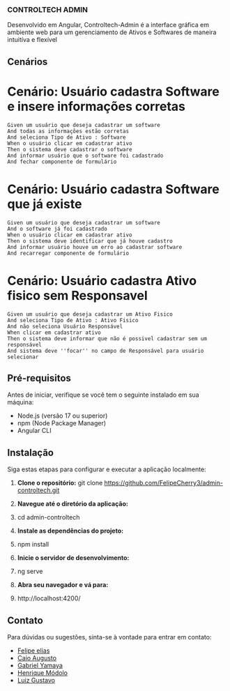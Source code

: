### CONTROLTECH ADMIN

Desenvolvido em Angular, Controltech-Admin é a interface gráfica em ambiente web para um gerenciamento de Ativos e Softwares de maneira intuitíva e flexível 

## Cenários 

# Cenário: Usuário cadastra Software e insere informações corretas

 
    Given um usuário que deseja cadastrar um software
    And todas as informações estão corretas
    And seleciona Tipo de Ativo : Software
    When o usuário clicar em cadastrar ativo
    Then o sistema deve cadastrar o software 
    And informar usuário que o software foi cadastrado
    And fechar componente de formulário

# Cenário: Usuário cadastra Software que já existe


    Given um usuário que deseja cadastrar um software
    And o software já foi cadastrado
    When o usuário clicar em cadastrar ativo
    Then o sistema deve identificar que já houve cadastro 
    And informar usuário houve um erro ao cadastrar software
    And recarregar componente de formulário

# Cenário: Usuário cadastra Ativo fisico sem Responsavel


    Given um usuário que deseja cadastrar um Ativo Fisico
    And seleciona Tipo de Ativo : Ativo Fisico
    And não seleciona Usuário Responsável
    When clicar em cadastrar ativo
    Then o sistema deve informar que não é possivel cadastrar sem um responsável
    And sistema deve ''focar'' no campo de Responsável para usuário selecionar

## Pré-requisitos

Antes de iniciar, verifique se você tem o seguinte instalado em sua máquina:

- Node.js (versão 17 ou superior)
- npm (Node Package Manager)
- Angular CLI

## Instalação

Siga estas etapas para configurar e executar a aplicação localmente:

1. **Clone o repositório:**
git clone https://github.com/FelipeCherry3/admin-controltech.git

2. **Navegue até o diretório da aplicação:**
3. cd admin-controltech
4. **Instale as dependências do projeto:**
5. npm install
6.  **Inicie o servidor de desenvolvimento:**
7.  ng serve
8.  **Abra seu navegador e vá para:**
9.  http://localhost:4200/


## Contato

Para dúvidas ou sugestões, sinta-se à vontade para entrar em contato:

- [Felipe elias](mailto:224475@facens.br)
- [Caio Augusto](mailto:224120@facens.br)
- [Gabriel Yamaya](mailto:212065@facens.br)
- [Henrique Módolo](mailto:223865@facens.br)
- [Luiz Gustavo](mailto:223608@facens.br)

